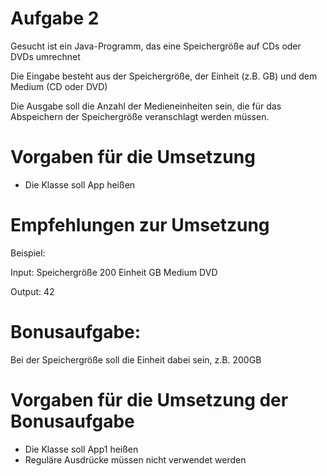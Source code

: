 # Aufgabe 2

Gesucht ist ein Java-Programm, das eine Speichergröße auf CDs oder DVDs umrechnet

Die Eingabe besteht aus der Speichergröße, der Einheit (z.B. GB) und dem Medium (CD oder DVD)

Die Ausgabe soll die Anzahl der Medieneinheiten sein, die für das Abspeichern der Speichergröße veranschlagt werden müssen.

# Vorgaben für die Umsetzung
- Die Klasse soll App heißen

# Empfehlungen zur Umsetzung

Beispiel:

Input: Speichergröße 200 Einheit GB Medium DVD

Output: 42

# Bonusaufgabe:

Bei der Speichergröße soll die Einheit dabei sein, z.B. 200GB

# Vorgaben für die Umsetzung der Bonusaufgabe
- Die Klasse soll App1 heißen
- Reguläre Ausdrücke müssen nicht verwendet werden